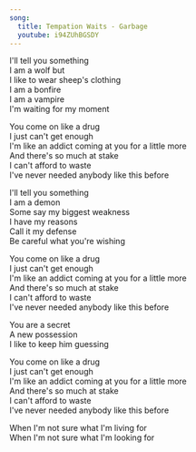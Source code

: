 ```yaml
---
song:
  title: Tempation Waits - Garbage
  youtube: i94ZUhBGSDY
---
```


I'll tell you something  
I am a wolf but  
I like to wear sheep's clothing  
I am a bonfire  
I am a vampire  
I'm waiting for my moment  
  
You come on like a drug  
I just can't get enough  
I'm like an addict coming at you for a little more  
And there's so much at stake  
I can't afford to waste  
I've never needed anybody like this before  
  
I'll tell you something  
I am a demon  
Some say my biggest weakness  
I have my reasons  
Call it my defense  
Be careful what you're wishing  
  
You come on like a drug  
I just can't get enough  
I'm like an addict coming at you for a little more  
And there's so much at stake  
I can't afford to waste  
I've never needed anybody like this before  
  
You are a secret  
A new possession  
I like to keep him guessing  
  
You come on like a drug  
I just can't get enough  
I'm like an addict coming at you for a little more  
And there's so much at stake  
I can't afford to waste  
I've never needed anybody like this before  
  
When I'm not sure what I'm living for  
When I'm not sure what I'm looking for
